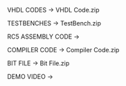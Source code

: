 VHDL CODES -> VHDL Code.zip

TESTBENCHES -> TestBench.zip

RC5 ASSEMBLY CODE -> 

COMPILER CODE -> Compiler Code.zip

BIT FILE -> Bit File.zip

DEMO VIDEO -> 
